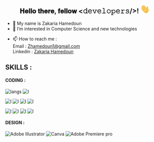 
<div align="center">
<h2> 𝐇𝐞𝐥𝐥𝐨 𝐭𝐡𝐞𝐫𝐞, 𝐟𝐞𝐥𝐥𝐨𝐰 <𝚍𝚎𝚟𝚎𝚕𝚘𝚙𝚎𝚛𝚜/>! <img src="https://github.com/ABSphreak/ABSphreak/blob/master/gifs/Hi.gif" width="30px"></h2>
</div>

<div align="left" width="50">

- 👋 My name is Zakaria Hamedoun
- 👀 I’m interested in Computer Science and new technologies
<!-- - 🌱 I’m currently learning Embedded C to program ARM Cortex Microcontrollers, and I'm learning python to implement machine learning algorithms on these microcontrollers.
- 💞️ I’m looking to collaborate on a project of an arduino car that can learn from its environment to overcome obstacles using Reinforcement Machine learning algorithms : Q learning algorithm. -->
- 📫 How to reach me :\
Email    : Zhamedoun1@gmail.com\
Linkedin : [Zakaria Hamedoun](https://www.linkedin.com/in/zakaria-hamedoun-6281b5195/)

 ## SKILLS : 
 
 #### CODING :
 <!-- ![l](https://img.shields.io/badge/HTML5-E34F26?style=for-the-badge&logo=html5&logoColor=white)  -->
<!-- ![langs](https://img.shields.io/badge/CSS3-1572B6?style=for-the-badge&logo=css3&logoColor=white) -->
<!-- ![lamgs](https://img.shields.io/badge/JavaScript-F7DF1E?style=for-the-badge&logo=javascript&logoColor=black) -->
![langs](https://img.shields.io/badge/Python-FFD43B?style=for-the-badge&logo=python&logoColor=darkgreen)
![l](https://img.shields.io/badge/Django-092E20?style=for-the-badge&logo=django&logoColor=green)

![l](https://img.shields.io/badge/opencv-%23white.svg?style=for-the-badge&logo=opencv&logoColor=white)
![l]( https://img.shields.io/badge/C-00599C?style=for-the-badge&logo=c&logoColor=white)
![l](https://img.shields.io/badge/C%2B%2B-00599C?style=for-the-badge&logo=c%2B%2B&logoColor=white)
![l](https://img.shields.io/badge/Java-ED8B00?style=for-the-badge&logo=java&logoColor=white)

![l](https://img.shields.io/badge/-Arduino-00979D?style=for-the-badge&logo=Arduino&logoColor=white)
![l](https://img.shields.io/badge/Keras-%23D00000.svg?style=for-the-badge&logo=Keras&logoColor=white)
![l](https://img.shields.io/badge/pandas-%23150458.svg?style=for-the-badge&logo=pandas&logoColor=white)
![l](https://img.shields.io/badge/numpy-%23013243.svg?style=for-the-badge&logo=numpy&logoColor=white)
 

 
 #### DESIGN :
 <img alt="Adobe Illustrator" src="https://img.shields.io/badge/adobeillustrator-%23FF9A00.svg?style=for-the-badge&logo=adobeillustrator&logoColor=white"/>
 <img alt="Canva" src="https://img.shields.io/badge/Canva-%2300C4CC.svg?style=for-the-badge&logo=Canva&logoColor=white"/>
 <img alt="Adobe Premiere pro" src="https://img.shields.io/badge/Adobe-Premiere%20Pro-9999FF?style=for-the-badge&logo=Adobe-Premiere%20Pro&labelColor=2f2f5b&logoWidth=15"/>
 
 
